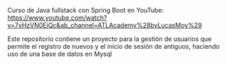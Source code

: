 Curso de Java fullstack con Spring Boot en YouTube: https://www.youtube.com/watch?v=7vHzVN0EiQc&ab_channel=ATLAcademy%28byLucasMoy%29


Este repositorio contiene un proyecto para la gestión de usuarios que permite el registro de nuevos y el inicio de sesión de antiguos, haciendo uso de una base de datos en Mysql
